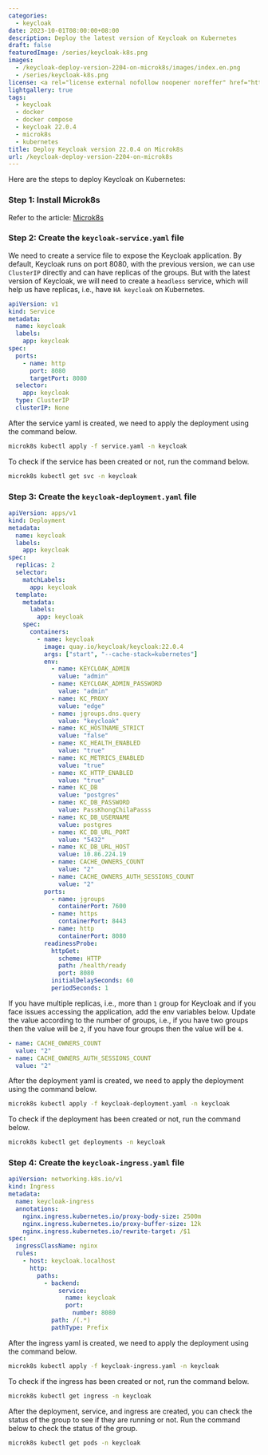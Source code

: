 ```yaml
---
categories:
  - keycloak
date: 2023-10-01T08:00:00+08:00
description: Deploy the latest version of Keycloak on Kubernetes
draft: false
featuredImage: /series/keycloak-k8s.png
images:
  - /keycloak-deploy-version-2204-on-microk8s/images/index.en.png
  - /series/keycloak-k8s.png
license: <a rel="license external nofollow noopener noreffer" href="https://creativecommons.org/licenses/by-nc/4.0/" target="_blank">CC BY-NC 4.0</a>
lightgallery: true
tags:
  - keycloak
  - docker
  - docker compose
  - keycloak 22.0.4
  - microk8s
  - kubernetes
title: Deploy Keycloak version 22.0.4 on Microk8s
url: /keycloak-deploy-version-2204-on-microk8s
---
```


Here are the steps to deploy Keycloak on Kubernetes:

### Step 1: Install Microk8s

Refer to the article: [Microk8s](/categories/microk8s)

### Step 2: Create the `keycloak-service.yaml` file

We need to create a service file to expose the Keycloak application. By default, Keycloak runs on port 8080, with the previous version, we can use `ClusterIP` directly and can have replicas of the groups. But with the latest version of Keycloak, we will need to create a `headless` service, which will help us have replicas, i.e., have `HA keycloak` on Kubernetes.

```yaml
apiVersion: v1
kind: Service
metadata:
  name: keycloak
  labels:
    app: keycloak
spec:
  ports:
    - name: http
      port: 8080
      targetPort: 8080
  selector:
    app: keycloak
  type: ClusterIP
  clusterIP: None
```

After the service yaml is created, we need to apply the deployment using the command below.

```bash
microk8s kubectl apply -f service.yaml -n keycloak
```

To check if the service has been created or not, run the command below.

```bash
microk8s kubectl get svc -n keycloak
```

### Step 3: Create the `keycloak-deployment.yaml` file

```yaml
apiVersion: apps/v1
kind: Deployment
metadata:
  name: keycloak
  labels:
    app: keycloak
spec:
  replicas: 2
  selector:
    matchLabels:
      app: keycloak
  template:
    metadata:
      labels:
        app: keycloak
    spec:
      containers:
        - name: keycloak
          image: quay.io/keycloak/keycloak:22.0.4
          args: ["start", "--cache-stack=kubernetes"]
          env:
            - name: KEYCLOAK_ADMIN
              value: "admin"
            - name: KEYCLOAK_ADMIN_PASSWORD
              value: "admin"
            - name: KC_PROXY
              value: "edge"
            - name: jgroups.dns.query
              value: "keycloak"
            - name: KC_HOSTNAME_STRICT
              value: "false"
            - name: KC_HEALTH_ENABLED
              value: "true"
            - name: KC_METRICS_ENABLED
              value: "true"
            - name: KC_HTTP_ENABLED
              value: "true"
            - name: KC_DB
              value: "postgres"
            - name: KC_DB_PASSWORD
              value: PassKhongChilaPasss
            - name: KC_DB_USERNAME
              value: postgres
            - name: KC_DB_URL_PORT
              value: "5432"
            - name: KC_DB_URL_HOST
              value: 10.86.224.19
            - name: CACHE_OWNERS_COUNT
              value: "2"
            - name: CACHE_OWNERS_AUTH_SESSIONS_COUNT
              value: "2"
          ports:
            - name: jgroups
              containerPort: 7600
            - name: https
              containerPort: 8443
            - name: http
              containerPort: 8080
          readinessProbe:
            httpGet:
              scheme: HTTP
              path: /health/ready
              port: 8080
            initialDelaySeconds: 60
            periodSeconds: 1
```

If you have multiple replicas, i.e., more than `1` group for Keycloak and if you face issues accessing the application, add the env variables below. Update the value according to the number of groups, i.e., if you have two groups then the value will be `2`, if you have four groups then the value will be `4`.

```yaml
- name: CACHE_OWNERS_COUNT
  value: "2"
- name: CACHE_OWNERS_AUTH_SESSIONS_COUNT
  value: "2"
```

After the deployment yaml is created, we need to apply the deployment using the command below.

```bash
microk8s kubectl apply -f keycloak-deployment.yaml -n keycloak
```

To check if the deployment has been created or not, run the command below.

```bash
microk8s kubectl get deployments -n keycloak
```

### Step 4: Create the `keycloak-ingress.yaml` file

```yaml
apiVersion: networking.k8s.io/v1
kind: Ingress
metadata:
  name: keycloak-ingress
  annotations:
    nginx.ingress.kubernetes.io/proxy-body-size: 2500m
    nginx.ingress.kubernetes.io/proxy-buffer-size: 12k
    nginx.ingress.kubernetes.io/rewrite-target: /$1
spec:
  ingressClassName: nginx
  rules:
    - host: keycloak.localhost
      http:
        paths:
          - backend:
              service:
                name: keycloak
                port:
                  number: 8080
            path: /(.*)
            pathType: Prefix
```

After the ingress yaml is created, we need to apply the deployment using the command below.

```bash
microk8s kubectl apply -f keycloak-ingress.yaml -n keycloak
```

To check if the ingress has been created or not, run the command below.

```bash
microk8s kubectl get ingress -n keycloak
```

After the deployment, service, and ingress are created, you can check the status of the group to see if they are running or not. Run the command below to check the status of the group.

```bash
microk8s kubectl get pods -n keycloak
```
